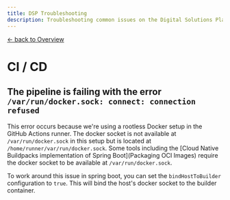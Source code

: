 ```yaml
---
title: DSP Troubleshooting
description: Troubleshooting common issues on the Digital Solutions Platform (DSP)
---
```


[&larr; back to Overview](/dsp)


# CI / CD

## The pipeline is failing with the error `/var/run/docker.sock: connect: connection refused`

This error occurs because we're using a rootless Docker setup in the GitHub Actions runner. The docker socket is not available at `/var/run/docker.sock` in this setup but is located at `/home/runner/var/run/docker.sock`.
Some tools including the [Cloud Native Buildpacks implementation of Spring Boot](Packaging OCI Images) require the docker socket to be available at `/var/run/docker.sock`. 

To work around this issue in spring boot, you can set the `bindHostToBuilder` configuration to `true`. This will bind the host's docker socket to the builder container.
